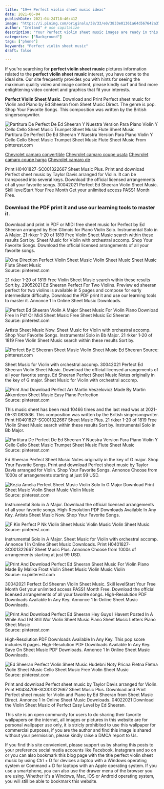 ```yaml
---
title: "19++ Perfect violin sheet music ideas"
date: 2021-06-04
publishDate: 2021-04-24T18:46:41Z
image: "https://i.pinimg.com/originals/38/33/e0/3833e01361a64d567642a3799a1b2176.png"
author: "Ireland" # use capitalize
description: "Your Perfect violin sheet music images are ready in this website. Perfect violin sheet music are a topic that is being searched for and liked by netizens now. You can Download the Perfect violin sheet music files here. Download all royalty-free vectors."
categories: ["Background"]
tags: ["phone"]
keywords: "Perfect violin sheet music"
draft: false

---
```


If you're searching for **perfect violin sheet music** pictures information related to the **perfect violin sheet music** interest, you have come to the ideal  site.  Our site frequently  provides you with  hints  for seeing  the maximum  quality video and image  content, please kindly surf and find more enlightening video content and graphics  that fit your interests.

**Perfect Violin Sheet Music**. Download and Print Perfect sheet music for Violin and Piano by Ed Sheeran from Sheet Music Direct. The genre is pop. Shop Your Favorite Songs. This composition was written by the British singersongwriter.

![Partitura De Perfect De Ed Sheeran Y Nuestra Version Para Piano Violin Y Cello Cello Sheet Music Trumpet Sheet Music Flute Sheet Music](https://i.pinimg.com/originals/22/04/40/2204409539fc05b2b5f724914acc5633.jpg "Partitura De Perfect De Ed Sheeran Y Nuestra Version Para Piano Violin Y Cello Cello Sheet Music Trumpet Sheet Music Flute Sheet Music")
Partitura De Perfect De Ed Sheeran Y Nuestra Version Para Piano Violin Y Cello Cello Sheet Music Trumpet Sheet Music Flute Sheet Music From pinterest.com

[Chevrolet camaro convertible](/chevrolet-camaro-convertible/)
[Chevrolet camaro coupe usata](/chevrolet-camaro-coupe-usata/)
[Chevrolet camaro coupe harga](/chevrolet-camaro-coupe-harga/)
[Chevrolet camaro de](/chevrolet-camaro-de/)

Print H0401827-SC001322667 Sheet Music Plus. Print and download Perfect sheet music by Taylor Davis arranged for Violin. It can be transposed into several keys. Download the official licensed arrangements of all your favorite songs. 30042021 Perfect Ed Sheeran Violin Sheet Music. Skill levelStart Your Free Month Get your unlimited access PASS1 Month Free.

### Download the PDF print it and use our learning tools to master it.

Download and print in PDF or MIDI free sheet music for Perfect by Ed Sheeran arranged by Elen Glimois for Piano Violin Solo. Instrumental Solo in A Major. 21 rkker 1-20 of 1819 Free Violin Sheet Music search within these results Sort by. Sheet Music for Violin with orchestral accomp. Shop Your Favorite Songs. Download the official licensed arrangements of all your favorite songs.


![One Direction Perfect Violin Sheet Music Violin Sheet Music Sheet Music Flute Sheet Music](https://i.pinimg.com/originals/68/ef/69/68ef696b3f259de7cb1380245c8809a7.jpg "One Direction Perfect Violin Sheet Music Violin Sheet Music Sheet Music Flute Sheet Music")
Source: pinterest.com

21 rkker 1-20 of 1819 Free Violin Sheet Music search within these results Sort by. 29052021 Ed Sheeran Perfect For Two Violins. Preview ed sheeran perfect for two violins is available in 5 pages and compose for early intermediate difficulty. Download the PDF print it and use our learning tools to master it. Annonce 1 In Online Sheet Music Downloads.

![Perfect Ed Sheeran Violin A Major Sheet Music For Violin Piano Download Free In Pdf Or Midi Sheet Music Free Sheet Music Ed Sheeran](https://i.pinimg.com/originals/d0/f2/99/d0f2999801e09d0bf1a76ce0a5cd16d5.png "Perfect Ed Sheeran Violin A Major Sheet Music For Violin Piano Download Free In Pdf Or Midi Sheet Music Free Sheet Music Ed Sheeran")
Source: pinterest.com

Artists Sheet Music Now. Sheet Music for Violin with orchestral accomp. Shop Your Favorite Songs. Instrumental Solo in Bb Major. 21 rkker 1-20 of 1819 Free Violin Sheet Music search within these results Sort by.

![Perfect By E Sheeran Sheet Music Violin Sheet Music Ed Sheeran](https://i.pinimg.com/564x/e7/8f/3d/e78f3dd4a8eec0231ceee0f28f3562e0.jpg "Perfect By E Sheeran Sheet Music Violin Sheet Music Ed Sheeran")
Source: pinterest.com

Sheet Music for Violin with orchestral accomp. 30042021 Perfect Ed Sheeran Violin Sheet Music. Download the official licensed arrangements of all your favorite songs. Ed Sheeran Perfect Sheet Music Notes originally in the key of G major. Sheet Music for Violin with orchestral accomp.

![Print And Download Perfect Arr Martin Veszelovicz Made By Martin Akkordeon Sheet Music Easy Piano Perfection](https://i.pinimg.com/originals/7f/c1/4a/7fc14a08c848308ce6d1f6ff7c29e3f3.png "Print And Download Perfect Arr Martin Veszelovicz Made By Martin Akkordeon Sheet Music Easy Piano Perfection")
Source: pinterest.com

This music sheet has been read 10466 times and the last read was at 2021-05-31 083536. This composition was written by the British singersongwriter. Print H0401827-SC001322667 Sheet Music Plus. 21 rkker 1-20 of 1819 Free Violin Sheet Music search within these results Sort by. Instrumental Solo in Bb Major.

![Partitura De Perfect De Ed Sheeran Y Nuestra Version Para Piano Violin Y Cello Cello Sheet Music Trumpet Sheet Music Flute Sheet Music](https://i.pinimg.com/originals/22/04/40/2204409539fc05b2b5f724914acc5633.jpg "Partitura De Perfect De Ed Sheeran Y Nuestra Version Para Piano Violin Y Cello Cello Sheet Music Trumpet Sheet Music Flute Sheet Music")
Source: pinterest.com

Ed Sheeran Perfect Sheet Music Notes originally in the key of G major. Shop Your Favorite Songs. Print and download Perfect sheet music by Taylor Davis arranged for Violin. Shop Your Favorite Songs. Annonce Choose from 1000s of arrangements starting at just 99 USD.

![Kezia Amelia Perfect Sheet Music Violin Solo In G Major Download Print Sheet Music Violin Sheet Music Violin Music](https://i.pinimg.com/originals/ba/cf/40/bacf40aafa9df5f5e328c50bb7a0de4f.gif "Kezia Amelia Perfect Sheet Music Violin Solo In G Major Download Print Sheet Music Violin Sheet Music Violin Music")
Source: pinterest.com

Instrumental Solo in A Major. Download the official licensed arrangements of all your favorite songs. High-Resolution PDF Downloads Available In Any Key. Artists Sheet Music Now. Shop Your Favorite Songs.

![F Kin Perfect P Nk Violin Sheet Music Violin Music Violin Sheet Music](https://i.pinimg.com/originals/73/ce/03/73ce0330788fee8b6e008f0782ce38b5.gif "F Kin Perfect P Nk Violin Sheet Music Violin Music Violin Sheet Music")
Source: pinterest.com

Instrumental Solo in A Major. Sheet Music for Violin with orchestral accomp. Annonce 1 In Online Sheet Music Downloads. Print H0401827-SC001322667 Sheet Music Plus. Annonce Choose from 1000s of arrangements starting at just 99 USD.

![Print And Download Perfect Ed Sheeran Sheet Music For Violin Piano Made By Malika Frost Violin Sheet Music Violin Music Violin](https://i.pinimg.com/originals/79/61/33/7961334d473a5935930040b07ca01e6a.jpg "Print And Download Perfect Ed Sheeran Sheet Music For Violin Piano Made By Malika Frost Violin Sheet Music Violin Music Violin")
Source: ru.pinterest.com

30042021 Perfect Ed Sheeran Violin Sheet Music. Skill levelStart Your Free Month Get your unlimited access PASS1 Month Free. Download the official licensed arrangements of all your favorite songs. High-Resolution PDF Downloads Available In Any Key. Annonce 1 In Online Sheet Music Downloads.

![Print And Download Perfect Ed Sheeran Hey Guys I Havent Posted In A While And I M Still Wor Violin Sheet Music Piano Sheet Music Letters Piano Sheet Music](https://i.pinimg.com/originals/87/a8/90/87a89097d2b655c7a3747cb96a063655.jpg "Print And Download Perfect Ed Sheeran Hey Guys I Havent Posted In A While And I M Still Wor Violin Sheet Music Piano Sheet Music Letters Piano Sheet Music")
Source: pinterest.com

High-Resolution PDF Downloads Available In Any Key. This pop score includes 6 pages. High-Resolution PDF Downloads Available In Any Key. Save On Sheet Music PDF Downloads. Annonce 1 In Online Sheet Music Downloads.

![Ed Sheeran Perfect Violin Sheet Music Hudebni Noty Pricna Fletna Fletna Violin Sheet Music Cello Sheet Music Free Violin Sheet Music](https://i.pinimg.com/originals/38/33/e0/3833e01361a64d567642a3799a1b2176.png "Ed Sheeran Perfect Violin Sheet Music Hudebni Noty Pricna Fletna Fletna Violin Sheet Music Cello Sheet Music Free Violin Sheet Music")
Source: pinterest.com

Print and download Perfect sheet music by Taylor Davis arranged for Violin. Print H0434709-SC001322667 Sheet Music Plus. Download and Print Perfect sheet music for Violin and Piano by Ed Sheeran from Sheet Music Direct. Annonce 1 In Online Sheet Music Downloads. 04022021 Download the Violin Sheet Music of Perfect Easy Level by Ed Sheeran.

This site is an open community for users to do sharing their favorite wallpapers on the internet, all images or pictures in this website are for personal wallpaper use only, it is stricly prohibited to use this wallpaper for commercial purposes, if you are the author and find this image is shared without your permission, please kindly raise a DMCA report to Us.

If you find this site convienient, please support us by sharing this posts to your preference social media accounts like Facebook, Instagram and so on or you can also bookmark this blog page with the title perfect violin sheet music by using Ctrl + D for devices a laptop with a Windows operating system or Command + D for laptops with an Apple operating system. If you use a smartphone, you can also use the drawer menu of the browser you are using. Whether it's a Windows, Mac, iOS or Android operating system, you will still be able to bookmark this website.
